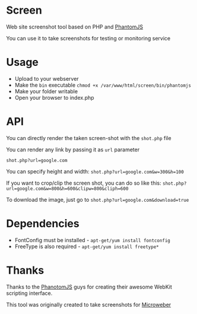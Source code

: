 Screen
======

Web site screenshot tool based on PHP and [PhantomJS](http://phantomjs.org/ "")

You can use it to take screenshots for testing or monitoring service


Usage
======

* Upload to your webserver 
* Make the `bin` executable `chmod +x /var/www/html/screen/bin/phantomjs`
* Make your folder writable
* Open your browser to index.php


API
=====

You can directly render the taken screen-shot with the `shot.php` file

You can render any link by passing it as `url` parameter

`shot.php?url=google.com`

You can specify height and width:
`shot.php?url=google.com&w=300&h=100`

If you want to crop/clip the screen shot, you can do so like this:
`shot.php?url=google.com&w=800&h=600&clipw=800&cliph=600`

To download the image, just go to `shot.php?url=google.com&download=true`

 
Dependencies
=====
 * FontConfig must be installed -  `apt-get/yum install fontconfig`
 * FreeType is also required - `apt-get/yum install freetype*`


Thanks
====
Thanks to the [PhanotomJS](http://phantomjs.org/ "Headless browser") guys for creating their awesome WebKit scripting interface.

This tool was originally created to take screenshots for [Microweber](http://microweber.com/ "open source cms")
